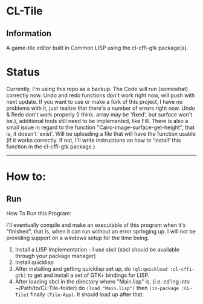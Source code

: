 # CL-Tile
## Information
A game-tile editor built in Common LISP using the cl-cffi-gtk package(s).

# Status

Currently, I'm using this repo as a backup. The Code will run (somewhat) correctly now. Undo and redo functions don't work right now, will push with next update.
If you want to use or make a fork of this project, I have no problems with it, just realize that there's a number of errors right now. Undo & Redo don't work properly (I think. array may be 'fixed', but surface won't be.), additional tools still need to be implemented, like Fill.
There is also a small issue in regard to the function "Cairo-image-surface-get-height", that is, it doesn't 'exist'. Will be uploading a file that will have the function usable (if it works correctly. If not, I'll write instructions on how to 'install' this function in the cl-cffi-gtk package.)

---

# How to:
## Run

How To Run this Program:

I'll eventually compile and make an executable of this program when it's "finished", that is, when it can run without an error springing up.
I will not be providing support on a windows setup for the time being.

1. Install a LISP Implementation - I use sbcl (sbcl should be available through your package manager)
2. Install quicklisp
3. After installing and getting quicklisp set up, do `(ql:quickload :cl-cffi-gtk)` to get and install a set of GTK+ bindings for LISP.
4. After loading sbcl in the directory where "Main.lisp" is, (i.e. cd'ing into ~/Path/to/CL-Tile-folder) do `(load "Main.lisp")` then `(in-package :CL-Tile)` finally `(Tile-App)`. It should load up after that.

